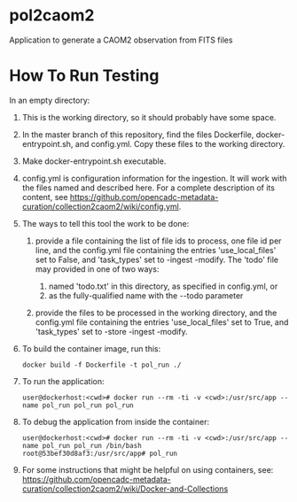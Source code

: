# pol2caom2
Application to generate a CAOM2 observation from  FITS files

# How To Run Testing

In an empty directory:

1. This is the working directory, so it should probably have some space.

1. In the master branch of this repository, find the files Dockerfile, 
docker-entrypoint.sh, and config.yml. Copy these files to the working directory.

1. Make docker-entrypoint.sh executable.

1. config.yml is configuration information for the ingestion. It will work with 
the files named and described here. For a complete description of its
content, see 
https://github.com/opencadc-metadata-curation/collection2caom2/wiki/config.yml.

1. The ways to tell this tool the work to be done:

   1. provide a file containing the list of file ids to process, one file id 
   per line, and the config.yml file containing the entries 'use_local_files' 
   set to False, and 'task_types' set to -ingest -modify. The 'todo' 
   file may provided in one of two ways:
      1. named 'todo.txt' in this directory, as specified in config.yml, or
      1. as the fully-qualified name with the --todo parameter

   1. provide the files to be processed in the working directory, and the 
   config.yml file containing the entries 'use_local_files' set to True, 
   and 'task_types' set to -store -ingest -modify.

1. To build the container image, run this:

   ```
   docker build -f Dockerfile -t pol_run ./
   ```

1. To run the application:

   ```
   user@dockerhost:<cwd># docker run --rm -ti -v <cwd>:/usr/src/app --name pol_run pol_run pol_run
   ```

1. To debug the application from inside the container:

   ```
   user@dockerhost:<cwd># docker run --rm -ti -v <cwd>:/usr/src/app --name pol_run pol_run /bin/bash
   root@53bef30d8af3:/usr/src/app# pol_run
   ```

1. For some instructions that might be helpful on using containers, see:
https://github.com/opencadc-metadata-curation/collection2caom2/wiki/Docker-and-Collections
